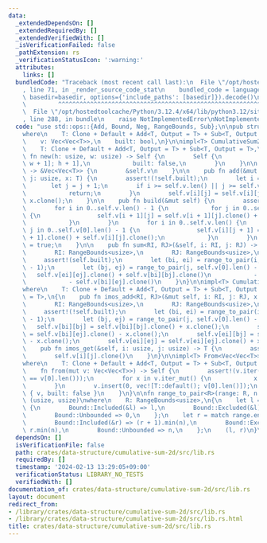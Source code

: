 ```yaml
---
data:
  _extendedDependsOn: []
  _extendedRequiredBy: []
  _extendedVerifiedWith: []
  _isVerificationFailed: false
  _pathExtension: rs
  _verificationStatusIcon: ':warning:'
  attributes:
    links: []
  bundledCode: "Traceback (most recent call last):\n  File \"/opt/hostedtoolcache/Python/3.12.4/x64/lib/python3.12/site-packages/onlinejudge_verify/documentation/build.py\"\
    , line 71, in _render_source_code_stat\n    bundled_code = language.bundle(stat.path,\
    \ basedir=basedir, options={'include_paths': [basedir]}).decode()\n          \
    \         ^^^^^^^^^^^^^^^^^^^^^^^^^^^^^^^^^^^^^^^^^^^^^^^^^^^^^^^^^^^^^^^^^^^^^^^^^^^^^^^^^\n\
    \  File \"/opt/hostedtoolcache/Python/3.12.4/x64/lib/python3.12/site-packages/onlinejudge_verify/languages/rust.py\"\
    , line 288, in bundle\n    raise NotImplementedError\nNotImplementedError\n"
  code: "use std::ops::{Add, Bound, Neg, RangeBounds, Sub};\n\npub struct CumulativeSum2D<T>\n\
    where\n    T: Clone + Default + Add<T, Output = T> + Sub<T, Output = T>,\n{\n\
    \    v: Vec<Vec<T>>,\n    built: bool,\n}\n\nimpl<T> CumulativeSum2D<T>\nwhere\n\
    \    T: Clone + Default + Add<T, Output = T> + Sub<T, Output = T>,\n{\n    pub\
    \ fn new(h: usize, w: usize) -> Self {\n        Self {\n            v: vec![vec![T::default();\
    \ w + 1]; h + 1],\n            built: false,\n        }\n    }\n\n    pub fn inner(&self)\
    \ -> &Vec<Vec<T>> {\n        &self.v\n    }\n\n    pub fn add(&mut self, i: usize,\
    \ j: usize, x: T) {\n        assert!(!self.built);\n        let i = i + 1;\n \
    \       let j = j + 1;\n        if i >= self.v.len() || j >= self.v[0].len() {\n\
    \            return;\n        }\n        self.v[i][j] = self.v[i][j].clone() +\
    \ x.clone();\n    }\n\n    pub fn build(&mut self) {\n        assert!(!self.built);\n\
    \        for i in 0..self.v.len() - 1 {\n            for j in 0..self.v[0].len()\
    \ {\n                self.v[i + 1][j] = self.v[i + 1][j].clone() + self.v[i][j].clone();\n\
    \            }\n        }\n        for i in 0..self.v.len() {\n            for\
    \ j in 0..self.v[0].len() - 1 {\n                self.v[i][j + 1] = self.v[i][j\
    \ + 1].clone() + self.v[i][j].clone();\n            }\n        }\n        self.built\
    \ = true;\n    }\n\n    pub fn sum<RI, RJ>(&self, i: RI, j: RJ) -> T\n    where\n\
    \        RI: RangeBounds<usize>,\n        RJ: RangeBounds<usize>,\n    {\n   \
    \     assert!(self.built);\n        let (bi, ei) = range_to_pair(i, self.v.len()\
    \ - 1);\n        let (bj, ej) = range_to_pair(j, self.v[0].len() - 1);\n     \
    \   self.v[ei][ej].clone() + self.v[bi][bj].clone()\n            - self.v[ei][bj].clone()\n\
    \            - self.v[bi][ej].clone()\n    }\n}\n\nimpl<T> CumulativeSum2D<T>\n\
    where\n    T: Clone + Default + Add<T, Output = T> + Sub<T, Output = T> + Neg<Output\
    \ = T>,\n{\n    pub fn imos_add<RI, RJ>(&mut self, i: RI, j: RJ, x: T)\n    where\n\
    \        RI: RangeBounds<usize>,\n        RJ: RangeBounds<usize>,\n    {\n   \
    \     assert!(!self.built);\n        let (bi, ei) = range_to_pair(i, self.v.len()\
    \ - 1);\n        let (bj, ej) = range_to_pair(j, self.v[0].len() - 1);\n     \
    \   self.v[bi][bj] = self.v[bi][bj].clone() + x.clone();\n        self.v[bi][ej]\
    \ = self.v[bi][ej].clone() - x.clone();\n        self.v[ei][bj] = self.v[ei][bj].clone()\
    \ - x.clone();\n        self.v[ei][ej] = self.v[ei][ej].clone() + x;\n    }\n\n\
    \    pub fn imos_get(&self, i: usize, j: usize) -> T {\n        assert!(self.built);\n\
    \        self.v[i][j].clone()\n    }\n}\n\nimpl<T> From<Vec<Vec<T>>> for CumulativeSum2D<T>\n\
    where\n    T: Clone + Default + Add<T, Output = T> + Sub<T, Output = T>,\n{\n\
    \    fn from(mut v: Vec<Vec<T>>) -> Self {\n        assert!(v.iter().all(|x| x.len()\
    \ == v[0].len()));\n        for x in v.iter_mut() {\n            x.insert(0, T::default());\n\
    \        }\n        v.insert(0, vec![T::default(); v[0].len()]);\n        Self\
    \ { v, built: false }\n    }\n}\n\nfn range_to_pair<R>(range: R, n: usize) ->\
    \ (usize, usize)\nwhere\n    R: RangeBounds<usize>,\n{\n    let l = match range.start_bound()\
    \ {\n        Bound::Included(&l) => l,\n        Bound::Excluded(&l) => l + 1,\n\
    \        Bound::Unbounded => 0,\n    };\n    let r = match range.end_bound() {\n\
    \        Bound::Included(&r) => (r + 1).min(n),\n        Bound::Excluded(&r) =>\
    \ r.min(n),\n        Bound::Unbounded => n,\n    };\n    (l, r)\n}\n"
  dependsOn: []
  isVerificationFile: false
  path: crates/data-structure/cumulative-sum-2d/src/lib.rs
  requiredBy: []
  timestamp: '2024-02-13 13:29:05+09:00'
  verificationStatus: LIBRARY_NO_TESTS
  verifiedWith: []
documentation_of: crates/data-structure/cumulative-sum-2d/src/lib.rs
layout: document
redirect_from:
- /library/crates/data-structure/cumulative-sum-2d/src/lib.rs
- /library/crates/data-structure/cumulative-sum-2d/src/lib.rs.html
title: crates/data-structure/cumulative-sum-2d/src/lib.rs
---
```

